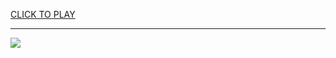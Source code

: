 
<a href="https://premium76.site?title=unblocked_games_premium_ovo&ref=13M">CLICK TO PLAY</a></h3>
<hr>

<a href="https://premium76.site?title=unblocked_games_premium_ovo&ref=13M"><img src="https://clearcache.store/games.png"></a>


